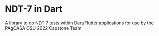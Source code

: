 # NDT-7 in Dart

A library to do NDT 7 tests within Dart/Flutter applications for use by the PAgCASA OSU 2022 Capstone Team
